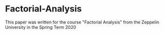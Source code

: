 # Factorial-Analysis
This paper was written for the course "Factorial Analysis" from the Zeppelin University in the Spring Term 2020
